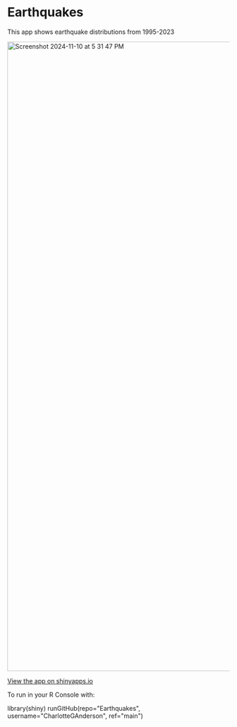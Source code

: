 # Earthquakes
This app shows earthquake distributions from 1995-2023

<img width="1428" alt="Screenshot 2024-11-10 at 5 31 47 PM" src="https://github.com/user-attachments/assets/5063bcc3-32e5-4fdf-a139-b750d790baa7">


[View the app on shinyapps.io](https://charchar.shinyapps.io/Earthquakes_it/)

To run in your R Console with: 

library(shiny)
runGitHub(repo="Earthquakes", username="CharlotteGAnderson", ref="main")
